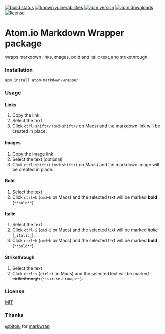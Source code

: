 [![build status](https://img.shields.io/travis/stoe/atom-markdown-wrapper.svg)](https://travis-ci.org/stoe/atom-markdown-wrapper) [![known vulnerabilities](https://snyk.io/test/github/stoe/atom-markdown-wrapper/baeed3d4bc71137dcb28bdf0cca4a9f781cf8d6c/badge.svg)](https://snyk.io/test/github/stoe/atom-markdown-wrapper/baeed3d4bc71137dcb28bdf0cca4a9f781cf8d6c)
[![apm version](https://img.shields.io/apm/v/atom-markdown-wrapper.svg)](https://atom.io/packages/atom-markdown-wrapper) [![apm downloads](https://img.shields.io/apm/dm/atom-markdown-wrapper.svg)](https://atom.io/packages/atom-markdown-wrapper) [![license](https://img.shields.io/github/license/stoe/atom-markdown-wrapper.svg)](https://github.com/stoe/atom-markdown-wrapper/blob/master/LICENSE)

# Atom.io Markdown Wrapper package

Wraps markdown links, images, bold and italic text, and strikethrough.


### Installation

```
apm install atom-markdown-wrapper
```


### Usage

#### Links

1. Copy the link
2. Select the text
3. Click `ctrl+shift+v` (`cmd+shift+v` on Macs) and the markdown link will be created in place.


#### Images

1. Copy the image link
2. Select the text (optional)
3. Click `ctrl+shift+i` (`cmd+shift+i` on Macs) and the markdown image will be created in place.


#### Bold

1. Select the text
2. Click `ctrl+b` (`cmd+b` on Macs) and the selected text will be marked **bold** (`**bold**`).


#### Italic

1. Select the text
2. Click `ctrl+i` (`cmd+i` on Macs) and the selected text will be marked _italic_ (`_italic_`).
2. Click `ctrl+b` (`cmd+b` on Macs) and the selected text will be marked **bold** (`**bold**`).


#### Strikethrough

1. Select the text
2. Click `ctrl+s` (`ctrl+i` on Macs) and the selected text will be marked ~~strikethrough~~ (`~~strikethrough~~`).


### License

[MIT](./LICENSE)


### Thanks

[@bitoiu](https://github.com/bitoiu) for [markwrap](https://github.com/bitoiu/markwrap)
